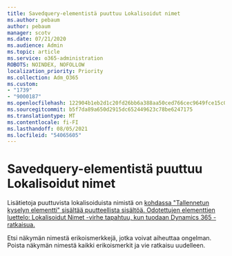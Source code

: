 ```yaml
---
title: Savedquery-elementistä puuttuu Lokalisoidut nimet
ms.author: pebaum
author: pebaum
manager: scotv
ms.date: 07/21/2020
ms.audience: Admin
ms.topic: article
ms.service: o365-administration
ROBOTS: NOINDEX, NOFOLLOW
localization_priority: Priority
ms.collection: Adm_O365
ms.custom:
- "1739"
- "9000187"
ms.openlocfilehash: 122904b1eb2d1c20fd26bb6a388aa50ced766cec9649fce15c0fae7f6b322832
ms.sourcegitcommit: b5f7da89a650d2915dc652449623c78be6247175
ms.translationtype: MT
ms.contentlocale: fi-FI
ms.lasthandoff: 08/05/2021
ms.locfileid: "54065605"
---
```

# <a name="missing-localizednames-in-element-savedquery"></a>Savedquery-elementistä puuttuu Lokalisoidut nimet

Lisätietoja puuttuvista lokalisoiduista nimistä on [kohdassa "Tallennetun kyselyn elementti" sisältää puutteellista sisältöä. Odotettujen elementtien luettelo: Lokalisoidut Nimet -virhe tapahtuu, kun tuodaan Dynamics 365 -ratkaisua.](https://support.microsoft.com/help/4463330/the-element-savedquery-has-incomplete-content-list-of-possible-element)

Etsi näkymän nimestä erikoismerkkejä, jotka voivat aiheuttaa ongelman. Poista näkymän nimestä kaikki erikoismerkit ja vie ratkaisu uudelleen.